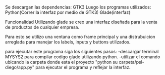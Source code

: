 Se descargan las dependencias:
GTK3
Luego los programas utilizados:
Python(Correr la interfaz por medio de GTK3)
Glade(interfaz)

Funcionalidad
Utilizando glade se creo una interfaz diseñada para la venta de productos de cualquier empresa.

Para esto se utilizo una ventana como frame principal y una distrubuicion arreglada para manejar los labels, inputs y buttons utilizados.

para ejecutar este programa siga los siguientes pasos:
-descargar terminal MYSYS2 para compilar codigo glade utilizando python.
-utilizar el comando ubicando la carpeta donde esta el proyecto "python su carpeta/psl-diego/app.py" para ejecutar el programa y reflejar la interfaz.